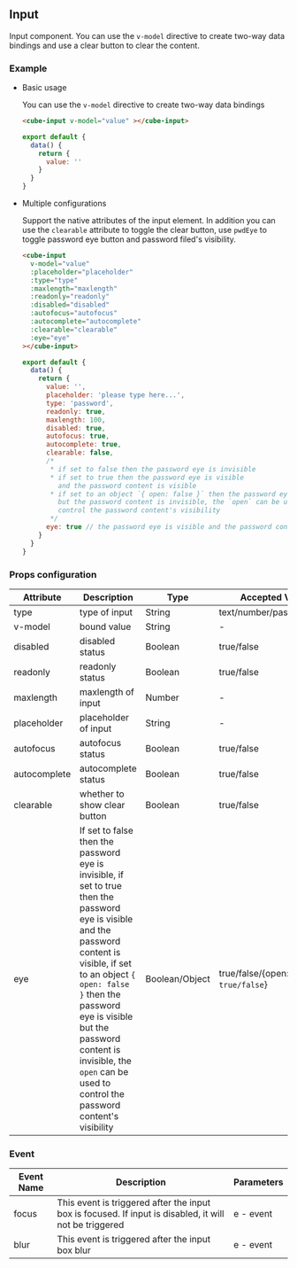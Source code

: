## Input

Input component. You can use the `v-model` directive to create two-way data bindings and use a clear button to clear the content.

### Example

- Basic usage

  You can use the `v-model` directive to create two-way data bindings

  ```html
  <cube-input v-model="value" ></cube-input>
  ```

  ```javascript
  export default {
    data() {
      return {
        value: ''
      }
    }
  }
  ```

- Multiple configurations

  Support the native attributes of the input element. In addition you can use the `clearable` attribute to toggle the clear button, use `pwdEye` to toggle password eye button and password filed's visibility.

  ```html
  <cube-input
    v-model="value"
    :placeholder="placeholder"
    :type="type"
    :maxlength="maxlength"
    :readonly="readonly"
    :disabled="disabled"
    :autofocus="autofocus"
    :autocomplete="autocomplete"
    :clearable="clearable"
    :eye="eye"
  ></cube-input>
  ```

  ```javascript
  export default {
    data() {
      return {
        value: '',
        placeholder: 'please type here...',
        type: 'password',
        readonly: true,
        maxlength: 100,
        disabled: true,
        autofocus: true,
        autocomplete: true,
        clearable: false,
        /*
         * if set to false then the password eye is invisible
         * if set to true then the password eye is visible
           and the password content is visible
         * if set to an object `{ open: false }` then the password eye is visible
           but the password content is invisible, the `open` can be used to
           control the password content's visibility
         */
        eye: true // the password eye is visible and the password content is visible or not
      }
    }
  }
  ```

### Props configuration

| Attribute | Description | Type | Accepted Values | Default |
| - | - | - | - | - |
| type | type of input | String | text/number/password/date | text |
| v-model | bound value | String | - | empty |
| disabled | disabled status | Boolean | true/false | false |
| readonly | readonly status | Boolean | true/false | false |
| maxlength | maxlength of input | Number | - | 60 |
| placeholder | placeholder of input | String | - | empty |
| autofocus | autofocus status | Boolean | true/false | false |
| autocomplete | autocomplete status | Boolean | true/false | false |
| clearable | whether to show clear button | Boolean | true/false | false |
| eye | If set to false then the password eye is invisible, if set to true then the password eye is visible and the password content is visible, if set to an object `{ open: false }` then the password eye is visible but the password content is invisible, the `open` can be used to control the password content's visibility | Boolean/Object | true/false/{open: `true/false`} | false |

### Event

| Event Name | Description | Parameters |
| - | - | - |
| focus | This event is triggered after the input box is focused. If input is disabled, it will not be triggered | e - event |
| blur | This event is triggered after the input box blur | e - event |
